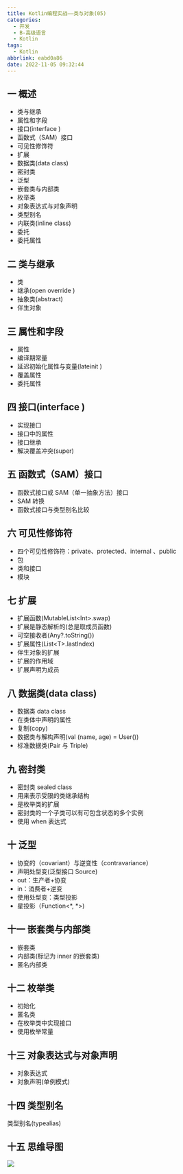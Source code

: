 ```yaml
---
title: Kotlin编程实战——类与对象(05)
categories:
  - 开发
  - B-高级语言
  - Kotlin
tags:
  - Kotlin
abbrlink: eabd0a86
date: 2022-11-05 09:32:44
---
```

## 一 概述

* 类与继承
* 属性和字段
* 接口(interface )
* 函数式（SAM）接口
* 可见性修饰符
* 扩展
* 数据类(data class)
* 密封类
* 泛型
* 嵌套类与内部类
* 枚举类
* 对象表达式与对象声明
* 类型别名
* 内联类(inline class)
* 委托
* 委托属性

<!--more-->

## 二 类与继承

* 类
* 继承(open override )
* 抽象类(abstract)
* 伴生对象

## 三 属性和字段

* 属性
* 编译期常量
* 延迟初始化属性与变量(lateinit )
* 覆盖属性
* 委托属性

## 四 接口(interface )

* 实现接口
* 接口中的属性
* 接口继承
* 解决覆盖冲突(super<A>)

## 五 函数式（SAM）接口

* 函数式接口或 SAM（单一抽象方法）接口
* SAM 转换
* 函数式接口与类型别名比较

## 六 可见性修饰符

* 四个可见性修饰符：private、protected、internal 、public
* 包
* 类和接口
* 模块

## 七 扩展

* 扩展函数(MutableList\<Int>.swap)
* 扩展是静态解析的(总是取成员函数)
* 可空接收者(Any?.toString())
* 扩展属性(List\<T>.lastIndex)
* 伴生对象的扩展
* 扩展的作用域
* 扩展声明为成员

## 八 数据类(data class)

* 数据类 data class
* 在类体中声明的属性
* 复制(copy)
* 数据类与解构声明(val (name, age) = User())
* 标准数据类(Pair 与 Triple)

## 九 密封类

* 密封类 sealed  class
* 用来表示受限的类继承结构
* 是枚举类的扩展
* 密封类的一个子类可以有可包含状态的多个实例
* 使用 when 表达式

## 十 泛型

* 协变的（covariant）与逆变性（contravariance）
* 声明处型变(泛型接口 Source<T>)
* out：生产者+协变
* in：消费者+逆变
* 使用处型变：类型投影
* 星投影（Function<*, *>)

## 十一 嵌套类与内部类

* 嵌套类
* 内部类(标记为 inner 的嵌套类)
* 匿名内部类

## 十二 枚举类

* 初始化
* 匿名类
* 在枚举类中实现接口
* 使用枚举常量

## 十三 对象表达式与对象声明

* 对象表达式
* 对象声明(单例模式)

## 十四 类型别名

类型别名(typealias)

## 十五 思维导图

![][1]



[1]:https://jsd.onmicrosoft.cn/gh/PGzxc/CDN/blog-kotlin/kotlin-learn-struct-5.png